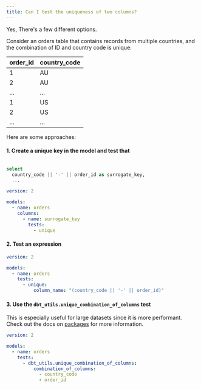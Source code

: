 ```yaml
---
title: Can I test the uniqueness of two columns?
---
```


Yes, There's a few different options.


Consider an orders table that contains records from multiple countries, and the combination of ID and country code is unique:

| order_id | country_code |
|----------|--------------|
| 1        | AU           |
| 2        | AU           |
| ...      | ...          |
| 1        | US           |
| 2        | US           |
| ...      | ...          |


Here are some approaches:

#### 1. Create a unique key in the model and test that

<File name='models/orders.sql'>

```sql

select
  country_code || '-' || order_id as surrogate_key,
  ...

```

</File>

<File name='models/orders.yml'>

```yml
version: 2

models:
  - name: orders
    columns:
      - name: surrogate_key
        tests:
          - unique

```

</File>


#### 2. Test an expression

<File name='models/orders.yml'>

```yml
version: 2

models:
  - name: orders
    tests:
      - unique:
          column_name: "(country_code || '-' || order_id)"
```

</File>


#### 3. Use the `dbt_utils.unique_combination_of_columns` test

This is especially useful for large datasets since it is more performant. Check out the docs on [packages](package-management) for more information.

<File name='models/orders.yml'>

```yml
version: 2

models:
  - name: orders
    tests:
      - dbt_utils.unique_combination_of_columns:
          combination_of_columns:
            - country_code
            - order_id
```

</File>
